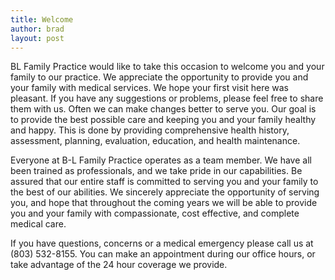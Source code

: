 ```yaml
---
title: Welcome
author: brad
layout: post
---
```


BL Family Practice would like to take this occasion to welcome you and your
family to our practice. We appreciate the opportunity to provide you and your
family with medical services. We hope your first visit here was pleasant. If
you have any suggestions or problems, please feel free to share them with us.
Often we can make changes better to serve you. Our goal is to provide the best
possible care and keeping you and your family healthy and happy. This is done
by providing comprehensive health history, assessment, planning, evaluation,
education, and health maintenance.

Everyone at B-L Family Practice operates as a team member. We have all been
trained as professionals, and we take pride in our capabilities. Be assured
that our entire staff is committed to serving you and your family to the best
of our abilities. We sincerely appreciate the opportunity of serving you, and
hope that throughout the coming years we will be able to provide you and your
family with compassionate, cost effective, and complete medical care.

If you have questions, concerns or a medical emergency please call us at
(803) 532-8155. You can make an appointment during our office hours, or take
advantage of the 24 hour coverage we provide.
